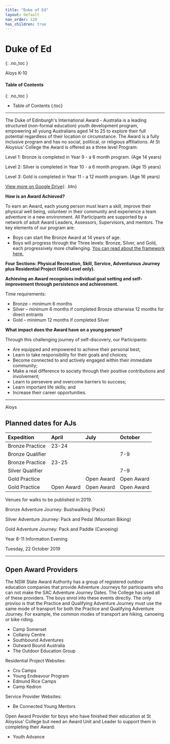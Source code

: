 ```yaml
---
title: "Duke of Ed"
layout: default
nav_order: 120
has_children: true
---
```


# Duke of Ed
{: .no_toc }

<label class="label label-blue">Aloys</label>
<label class="label label-blue">K-10</label>

#### Table of Contents
{: .no_toc }
* Table of Contents
{:toc}

***

The Duke of Edinburgh's International Award - Australia is a leading structured (non-formal education) youth development program, empowering all young Australians aged 14 to 25 to explore their full potential regardless of their location or circumstance. The Award is a fully inclusive program and has no social, political, or religious affiliations.​ At St Aloysius' College the Award is offered as a three level Program:

Level 1: Bronze is completed in Year 9 - a 6 month program. (Age 14 years)

Level 2: Silver is completed in Year 10 - a 6 month program. (Age 15 years)

Level 3: Gold is completed in Year 11 - a 12 month program. (Age 16 years)

[View more on Google Drive](https://drive.google.com/drive/folders/1sByotWOt4P02yqxiGnfiYXyXjo4PhTv7?usp=sharing){: .btn}

**How is an Award Achieved?**

To earn an Award, each young person must learn a skill, improve their physical well being, volunteer in their community and experience a team adventure in a new environment. All Participants are supported by a network of adult Award Leaders, Assessors, Supervisors, and mentors.
The key elements of our program are:
- Boys can start the Bronze Award at 14 years of age.
- Boys will progress through the Three levels: Bronze, Silver, and Gold, each progressively more challenging. [You can read about the framework here.](http://www.dukeofed.com.au/about-the-award/award-framework/)

**Four Sections: Physical Recreation, Skill, Service, Adventurous Journey plus Residential Project (Gold Level only).**

**Achieving an Award recognises individual goal setting and self-improvement through persistence and achievement.**

Time requirements:
- Bronze – minimum 6 months
- Silver – minimum 6 months if completed Bronze otherwise 12 months for direct entrants
- Gold – minimum 12 months if completed Silver

**What impact does the Award have on a young person?**

Through this challenging journey of self-discovery, our Participants:
- Are equipped and empowered to achieve their personal best;
- Learn to take responsibility for their goals and choices;
- Become connected to and actively engaged within their immediate community;
- Make a real difference to society through their positive contributions and involvement;
- Learn to persevere and overcome barriers to success;
- Learn important life skills; and
- Increase their career opportunities. 

***

<label class="label label-blue">Aloys</label>

## Planned dates for AJs

| Expedition        | April      | July        | October        |
|:------------------|:-----------|:------------|:----------------
| Bronze Practice   | 23-24      |             |                |
| Bronze Qualifier  |            |             | 7-9            |
| Bronze Practice   | 23-25      |             |                |
| Silver Qualifier  |            |             | 7-9            |
| Gold Practice     |            | Open Award  | Open Award     |
| Gold Practice     | Open Award | Open Award  | Open Award     |

Venues for walks to be published in 2019.

Bronze Adventure Journey: Bushwalking (Pack)

Silver Adventure Journey: Pack and Pedal (Mountain Biking)

Gold Adventure Journey: Pack and Paddle (Canoeing)

Year 8-11 Information Evening

Tuesday, 22 October 2019

***

## Open Award Providers

The NSW State Award Authority has a group of registered outdoor education companies that provide Adventure Journeys for participants who can not make the SAC Adventure Journey Dates. The College has used all of these providers. The boys enrol into these events directly. The only proviso is that the Practice and Qualifying Adventure Journey must use the same mode of transport for both the Practice and Qualifying Adventure Journey. For example, the common modes of transport are hiking, canoeing or bike riding. 
- Camp Somerset
- Collaroy Centre​
- Southbound​ Adventures
- Outward Bound Australia​
- The Outdoor Education Group​

Residential Project Websites:
- Cru Camps
- Young Endeavour Program
- Edmund Rice Camps​
- Camp Kedron ​

Service Provider Websites:
- Be Connected Young Mentors​


Open Award Provider for boys who have finished their education at St Aloysius' College but need an Award Unit and Leader to support them in completing their Award: ​
- Youth Advance

